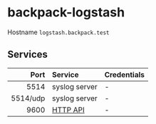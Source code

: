 # backpack-logstash

Hostname `logstash.backpack.test`

## Services

| Port | Service | Credentials
| ---: | :------ | :----------
| 5514 | syslog server | -
| 5514/udp | syslog server | -
| 9600 | [HTTP API](https://www.elastic.co/guide/en/logstash/current/monitoring-logstash.html) | -
